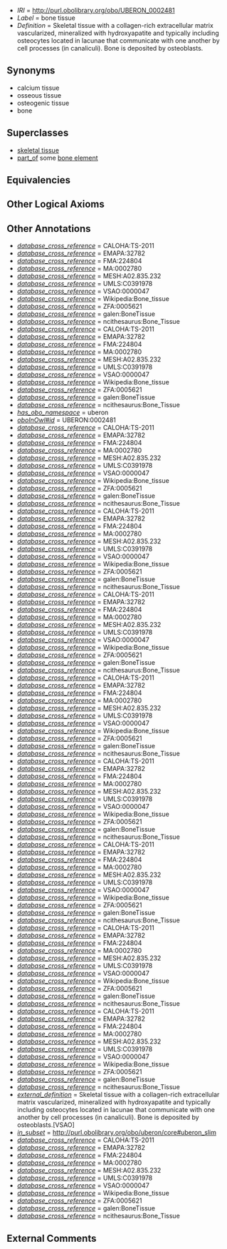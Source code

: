  * *IRI* = http://purl.obolibrary.org/obo/UBERON_0002481
 * *Label* = bone tissue
 * *Definition* = Skeletal tissue with a collagen-rich extracellular matrix vascularized, mineralized with hydroxyapatite and typically including osteocytes located in lacunae that communicate with one another by cell processes (in canaliculi). Bone is deposited by osteoblasts.

## Synonyms

 * calcium tissue
 * osseous tissue
 * osteogenic tissue
 * bone

## Superclasses

 * [skeletal tissue](../../UBERON/55/UBERON_0004755.md)
 * [part_of](../../BFO/50/BFO_0000050.md) some [bone element](../../UBERON/74/UBERON_0001474.md)

## Equivalencies


## Other Logical Axioms


## Other Annotations

 * *[database_cross_reference](../../ef/oboInOwl#hasDbXref.md)* = CALOHA:TS-2011
 * *[database_cross_reference](../../ef/oboInOwl#hasDbXref.md)* = EMAPA:32782
 * *[database_cross_reference](../../ef/oboInOwl#hasDbXref.md)* = FMA:224804
 * *[database_cross_reference](../../ef/oboInOwl#hasDbXref.md)* = MA:0002780
 * *[database_cross_reference](../../ef/oboInOwl#hasDbXref.md)* = MESH:A02.835.232
 * *[database_cross_reference](../../ef/oboInOwl#hasDbXref.md)* = UMLS:C0391978
 * *[database_cross_reference](../../ef/oboInOwl#hasDbXref.md)* = VSAO:0000047
 * *[database_cross_reference](../../ef/oboInOwl#hasDbXref.md)* = Wikipedia:Bone_tissue
 * *[database_cross_reference](../../ef/oboInOwl#hasDbXref.md)* = ZFA:0005621
 * *[database_cross_reference](../../ef/oboInOwl#hasDbXref.md)* = galen:BoneTissue
 * *[database_cross_reference](../../ef/oboInOwl#hasDbXref.md)* = ncithesaurus:Bone_Tissue
 * *[database_cross_reference](../../ef/oboInOwl#hasDbXref.md)* = CALOHA:TS-2011
 * *[database_cross_reference](../../ef/oboInOwl#hasDbXref.md)* = EMAPA:32782
 * *[database_cross_reference](../../ef/oboInOwl#hasDbXref.md)* = FMA:224804
 * *[database_cross_reference](../../ef/oboInOwl#hasDbXref.md)* = MA:0002780
 * *[database_cross_reference](../../ef/oboInOwl#hasDbXref.md)* = MESH:A02.835.232
 * *[database_cross_reference](../../ef/oboInOwl#hasDbXref.md)* = UMLS:C0391978
 * *[database_cross_reference](../../ef/oboInOwl#hasDbXref.md)* = VSAO:0000047
 * *[database_cross_reference](../../ef/oboInOwl#hasDbXref.md)* = Wikipedia:Bone_tissue
 * *[database_cross_reference](../../ef/oboInOwl#hasDbXref.md)* = ZFA:0005621
 * *[database_cross_reference](../../ef/oboInOwl#hasDbXref.md)* = galen:BoneTissue
 * *[database_cross_reference](../../ef/oboInOwl#hasDbXref.md)* = ncithesaurus:Bone_Tissue
 * *[has_obo_namespace](../../ce/oboInOwl#hasOBONamespace.md)* = uberon
 * *[oboInOwl#id](../../id/oboInOwl#id.md)* = UBERON:0002481
 * *[database_cross_reference](../../ef/oboInOwl#hasDbXref.md)* = CALOHA:TS-2011
 * *[database_cross_reference](../../ef/oboInOwl#hasDbXref.md)* = EMAPA:32782
 * *[database_cross_reference](../../ef/oboInOwl#hasDbXref.md)* = FMA:224804
 * *[database_cross_reference](../../ef/oboInOwl#hasDbXref.md)* = MA:0002780
 * *[database_cross_reference](../../ef/oboInOwl#hasDbXref.md)* = MESH:A02.835.232
 * *[database_cross_reference](../../ef/oboInOwl#hasDbXref.md)* = UMLS:C0391978
 * *[database_cross_reference](../../ef/oboInOwl#hasDbXref.md)* = VSAO:0000047
 * *[database_cross_reference](../../ef/oboInOwl#hasDbXref.md)* = Wikipedia:Bone_tissue
 * *[database_cross_reference](../../ef/oboInOwl#hasDbXref.md)* = ZFA:0005621
 * *[database_cross_reference](../../ef/oboInOwl#hasDbXref.md)* = galen:BoneTissue
 * *[database_cross_reference](../../ef/oboInOwl#hasDbXref.md)* = ncithesaurus:Bone_Tissue
 * *[database_cross_reference](../../ef/oboInOwl#hasDbXref.md)* = CALOHA:TS-2011
 * *[database_cross_reference](../../ef/oboInOwl#hasDbXref.md)* = EMAPA:32782
 * *[database_cross_reference](../../ef/oboInOwl#hasDbXref.md)* = FMA:224804
 * *[database_cross_reference](../../ef/oboInOwl#hasDbXref.md)* = MA:0002780
 * *[database_cross_reference](../../ef/oboInOwl#hasDbXref.md)* = MESH:A02.835.232
 * *[database_cross_reference](../../ef/oboInOwl#hasDbXref.md)* = UMLS:C0391978
 * *[database_cross_reference](../../ef/oboInOwl#hasDbXref.md)* = VSAO:0000047
 * *[database_cross_reference](../../ef/oboInOwl#hasDbXref.md)* = Wikipedia:Bone_tissue
 * *[database_cross_reference](../../ef/oboInOwl#hasDbXref.md)* = ZFA:0005621
 * *[database_cross_reference](../../ef/oboInOwl#hasDbXref.md)* = galen:BoneTissue
 * *[database_cross_reference](../../ef/oboInOwl#hasDbXref.md)* = ncithesaurus:Bone_Tissue
 * *[database_cross_reference](../../ef/oboInOwl#hasDbXref.md)* = CALOHA:TS-2011
 * *[database_cross_reference](../../ef/oboInOwl#hasDbXref.md)* = EMAPA:32782
 * *[database_cross_reference](../../ef/oboInOwl#hasDbXref.md)* = FMA:224804
 * *[database_cross_reference](../../ef/oboInOwl#hasDbXref.md)* = MA:0002780
 * *[database_cross_reference](../../ef/oboInOwl#hasDbXref.md)* = MESH:A02.835.232
 * *[database_cross_reference](../../ef/oboInOwl#hasDbXref.md)* = UMLS:C0391978
 * *[database_cross_reference](../../ef/oboInOwl#hasDbXref.md)* = VSAO:0000047
 * *[database_cross_reference](../../ef/oboInOwl#hasDbXref.md)* = Wikipedia:Bone_tissue
 * *[database_cross_reference](../../ef/oboInOwl#hasDbXref.md)* = ZFA:0005621
 * *[database_cross_reference](../../ef/oboInOwl#hasDbXref.md)* = galen:BoneTissue
 * *[database_cross_reference](../../ef/oboInOwl#hasDbXref.md)* = ncithesaurus:Bone_Tissue
 * *[database_cross_reference](../../ef/oboInOwl#hasDbXref.md)* = CALOHA:TS-2011
 * *[database_cross_reference](../../ef/oboInOwl#hasDbXref.md)* = EMAPA:32782
 * *[database_cross_reference](../../ef/oboInOwl#hasDbXref.md)* = FMA:224804
 * *[database_cross_reference](../../ef/oboInOwl#hasDbXref.md)* = MA:0002780
 * *[database_cross_reference](../../ef/oboInOwl#hasDbXref.md)* = MESH:A02.835.232
 * *[database_cross_reference](../../ef/oboInOwl#hasDbXref.md)* = UMLS:C0391978
 * *[database_cross_reference](../../ef/oboInOwl#hasDbXref.md)* = VSAO:0000047
 * *[database_cross_reference](../../ef/oboInOwl#hasDbXref.md)* = Wikipedia:Bone_tissue
 * *[database_cross_reference](../../ef/oboInOwl#hasDbXref.md)* = ZFA:0005621
 * *[database_cross_reference](../../ef/oboInOwl#hasDbXref.md)* = galen:BoneTissue
 * *[database_cross_reference](../../ef/oboInOwl#hasDbXref.md)* = ncithesaurus:Bone_Tissue
 * *[database_cross_reference](../../ef/oboInOwl#hasDbXref.md)* = CALOHA:TS-2011
 * *[database_cross_reference](../../ef/oboInOwl#hasDbXref.md)* = EMAPA:32782
 * *[database_cross_reference](../../ef/oboInOwl#hasDbXref.md)* = FMA:224804
 * *[database_cross_reference](../../ef/oboInOwl#hasDbXref.md)* = MA:0002780
 * *[database_cross_reference](../../ef/oboInOwl#hasDbXref.md)* = MESH:A02.835.232
 * *[database_cross_reference](../../ef/oboInOwl#hasDbXref.md)* = UMLS:C0391978
 * *[database_cross_reference](../../ef/oboInOwl#hasDbXref.md)* = VSAO:0000047
 * *[database_cross_reference](../../ef/oboInOwl#hasDbXref.md)* = Wikipedia:Bone_tissue
 * *[database_cross_reference](../../ef/oboInOwl#hasDbXref.md)* = ZFA:0005621
 * *[database_cross_reference](../../ef/oboInOwl#hasDbXref.md)* = galen:BoneTissue
 * *[database_cross_reference](../../ef/oboInOwl#hasDbXref.md)* = ncithesaurus:Bone_Tissue
 * *[database_cross_reference](../../ef/oboInOwl#hasDbXref.md)* = CALOHA:TS-2011
 * *[database_cross_reference](../../ef/oboInOwl#hasDbXref.md)* = EMAPA:32782
 * *[database_cross_reference](../../ef/oboInOwl#hasDbXref.md)* = FMA:224804
 * *[database_cross_reference](../../ef/oboInOwl#hasDbXref.md)* = MA:0002780
 * *[database_cross_reference](../../ef/oboInOwl#hasDbXref.md)* = MESH:A02.835.232
 * *[database_cross_reference](../../ef/oboInOwl#hasDbXref.md)* = UMLS:C0391978
 * *[database_cross_reference](../../ef/oboInOwl#hasDbXref.md)* = VSAO:0000047
 * *[database_cross_reference](../../ef/oboInOwl#hasDbXref.md)* = Wikipedia:Bone_tissue
 * *[database_cross_reference](../../ef/oboInOwl#hasDbXref.md)* = ZFA:0005621
 * *[database_cross_reference](../../ef/oboInOwl#hasDbXref.md)* = galen:BoneTissue
 * *[database_cross_reference](../../ef/oboInOwl#hasDbXref.md)* = ncithesaurus:Bone_Tissue
 * *[database_cross_reference](../../ef/oboInOwl#hasDbXref.md)* = CALOHA:TS-2011
 * *[database_cross_reference](../../ef/oboInOwl#hasDbXref.md)* = EMAPA:32782
 * *[database_cross_reference](../../ef/oboInOwl#hasDbXref.md)* = FMA:224804
 * *[database_cross_reference](../../ef/oboInOwl#hasDbXref.md)* = MA:0002780
 * *[database_cross_reference](../../ef/oboInOwl#hasDbXref.md)* = MESH:A02.835.232
 * *[database_cross_reference](../../ef/oboInOwl#hasDbXref.md)* = UMLS:C0391978
 * *[database_cross_reference](../../ef/oboInOwl#hasDbXref.md)* = VSAO:0000047
 * *[database_cross_reference](../../ef/oboInOwl#hasDbXref.md)* = Wikipedia:Bone_tissue
 * *[database_cross_reference](../../ef/oboInOwl#hasDbXref.md)* = ZFA:0005621
 * *[database_cross_reference](../../ef/oboInOwl#hasDbXref.md)* = galen:BoneTissue
 * *[database_cross_reference](../../ef/oboInOwl#hasDbXref.md)* = ncithesaurus:Bone_Tissue
 * *[database_cross_reference](../../ef/oboInOwl#hasDbXref.md)* = CALOHA:TS-2011
 * *[database_cross_reference](../../ef/oboInOwl#hasDbXref.md)* = EMAPA:32782
 * *[database_cross_reference](../../ef/oboInOwl#hasDbXref.md)* = FMA:224804
 * *[database_cross_reference](../../ef/oboInOwl#hasDbXref.md)* = MA:0002780
 * *[database_cross_reference](../../ef/oboInOwl#hasDbXref.md)* = MESH:A02.835.232
 * *[database_cross_reference](../../ef/oboInOwl#hasDbXref.md)* = UMLS:C0391978
 * *[database_cross_reference](../../ef/oboInOwl#hasDbXref.md)* = VSAO:0000047
 * *[database_cross_reference](../../ef/oboInOwl#hasDbXref.md)* = Wikipedia:Bone_tissue
 * *[database_cross_reference](../../ef/oboInOwl#hasDbXref.md)* = ZFA:0005621
 * *[database_cross_reference](../../ef/oboInOwl#hasDbXref.md)* = galen:BoneTissue
 * *[database_cross_reference](../../ef/oboInOwl#hasDbXref.md)* = ncithesaurus:Bone_Tissue
 * *[external_definition](../../UBPROP/01/UBPROP_0000001.md)* = Skeletal tissue with a collagen-rich extracellular matrix vascularized, mineralized with hydroxyapatite and typically including osteocytes located in lacunae that communicate with one another by cell processes (in canaliculi). Bone is deposited by osteoblasts.[VSAO]
 * *[in_subset](../../et/oboInOwl#inSubset.md)* = http://purl.obolibrary.org/obo/uberon/core#uberon_slim
 * *[database_cross_reference](../../ef/oboInOwl#hasDbXref.md)* = CALOHA:TS-2011
 * *[database_cross_reference](../../ef/oboInOwl#hasDbXref.md)* = EMAPA:32782
 * *[database_cross_reference](../../ef/oboInOwl#hasDbXref.md)* = FMA:224804
 * *[database_cross_reference](../../ef/oboInOwl#hasDbXref.md)* = MA:0002780
 * *[database_cross_reference](../../ef/oboInOwl#hasDbXref.md)* = MESH:A02.835.232
 * *[database_cross_reference](../../ef/oboInOwl#hasDbXref.md)* = UMLS:C0391978
 * *[database_cross_reference](../../ef/oboInOwl#hasDbXref.md)* = VSAO:0000047
 * *[database_cross_reference](../../ef/oboInOwl#hasDbXref.md)* = Wikipedia:Bone_tissue
 * *[database_cross_reference](../../ef/oboInOwl#hasDbXref.md)* = ZFA:0005621
 * *[database_cross_reference](../../ef/oboInOwl#hasDbXref.md)* = galen:BoneTissue
 * *[database_cross_reference](../../ef/oboInOwl#hasDbXref.md)* = ncithesaurus:Bone_Tissue

## External Comments

